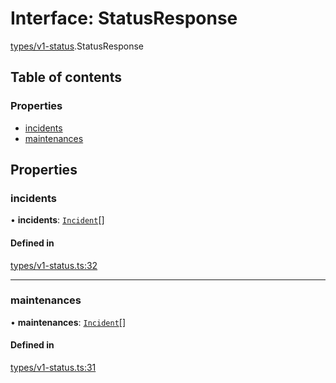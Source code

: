 # Interface: StatusResponse

[types/v1-status](../modules/types_v1_status.md).StatusResponse

## Table of contents

### Properties

- [incidents](types_v1_status.StatusResponse.md#incidents)
- [maintenances](types_v1_status.StatusResponse.md#maintenances)

## Properties

### incidents

• **incidents**: [`Incident`](types_v1_status.Incident.md)[]

#### Defined in

[types/v1-status.ts:32](https://github.com/jameslinimk/unofficial-valorant-api/blob/372bfa0/package/src/types/v1-status.ts#L32)

___

### maintenances

• **maintenances**: [`Incident`](types_v1_status.Incident.md)[]

#### Defined in

[types/v1-status.ts:31](https://github.com/jameslinimk/unofficial-valorant-api/blob/372bfa0/package/src/types/v1-status.ts#L31)
